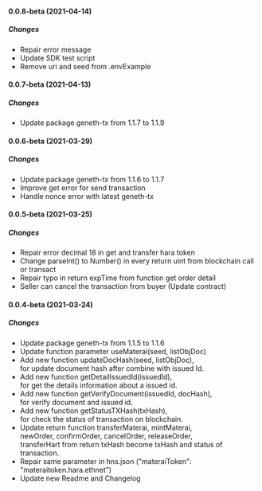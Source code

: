 #### 0.0.8-beta (2021-04-14)
##### Changes
* Repair error message
* Update SDK test script
* Remove uri and seed from .envExample


#### 0.0.7-beta (2021-04-13)
##### Changes
* Update package geneth-tx from 1.1.7 to 1.1.9

#### 0.0.6-beta (2021-03-29)
##### Changes
* Update package geneth-tx from 1.1.6 to 1.1.7
* Improve get error for send transaction
* Handle nonce error with latest geneth-tx

#### 0.0.5-beta (2021-03-25)
##### Changes
* Repair error decimal 18 in get and transfer hara token
* Change parseInt() to Number() in every return uint from blockchain call or transact
* Repair typo in return expTime from function get order detail
* Seller can cancel the transaction from buyer (Update contract)

#### 0.0.4-beta (2021-03-24)

##### Changes

* Update package geneth-tx from 1.1.5 to 1.1.6
* Update function parameter useMaterai(seed, listObjDoc)
* Add new function updateDocHash(seed, listObjDoc),<br>for update document hash after combine with issued Id.
* Add new function getDetailIssuedId(issuedId), <br> for get the details information about a issued id.
* Add new function getVerifyDocument(issuedId, docHash), <br> for verify document and issued id.
* Add new function getStatusTXHash(txHash), <br> for check the status of transaction on blockchain.
* Update return function transferMaterai, mintMaterai, <br> newOrder, confirmOrder, cancelOrder, releaseOrder, <br>
transferHart from return txHash become txHash and status of transaction.
* Repair same parameter in hns.json ("materaiToken": "materaitoken.hara.ethnet")
* Update new Readme and Changelog